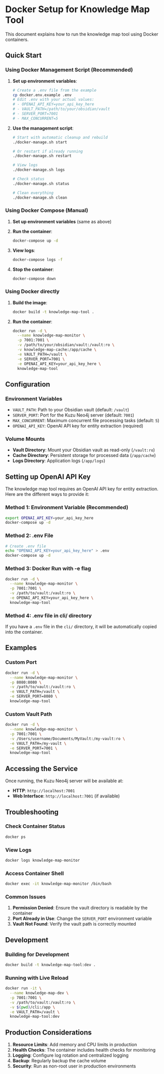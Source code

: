 # Docker Setup for Knowledge Map Tool

This document explains how to run the knowledge map tool using Docker containers.

## Quick Start

### Using Docker Management Script (Recommended)

1. **Set up environment variables**:
   ```bash
   # Create a .env file from the example
   cp docker.env.example .env
   # Edit .env with your actual values:
   # - OPENAI_API_KEY=your_api_key_here
   # - VAULT_PATH=/path/to/your/obsidian/vault
   # - SERVER_PORT=7001
   # - MAX_CONCURRENT=5
   ```

2. **Use the management script**:
   ```bash
   # Start with automatic cleanup and rebuild
   ./docker-manage.sh start
   
   # Or restart if already running
   ./docker-manage.sh restart
   
   # View logs
   ./docker-manage.sh logs
   
   # Check status
   ./docker-manage.sh status
   
   # Clean everything
   ./docker-manage.sh clean
   ```

### Using Docker Compose (Manual)

1. **Set up environment variables** (same as above)

2. **Run the container**:
   ```bash
   docker-compose up -d
   ```

3. **View logs**:
   ```bash
   docker-compose logs -f
   ```

5. **Stop the container**:
   ```bash
   docker-compose down
   ```

### Using Docker directly

1. **Build the image**:
   ```bash
   docker build -t knowledge-map-tool .
   ```

2. **Run the container**:
   ```bash
   docker run -d \
     --name knowledge-map-monitor \
     -p 7001:7001 \
     -v /path/to/your/obsidian/vault:/vault:ro \
     -v knowledge-map-cache:/app/cache \
     -e VAULT_PATH=/vault \
     -e SERVER_PORT=7001 \
     -e OPENAI_API_KEY=your_api_key_here \
     knowledge-map-tool
   ```

## Configuration

### Environment Variables

- `VAULT_PATH`: Path to your Obsidian vault (default: `/vault`)
- `SERVER_PORT`: Port for the Kuzu Neo4j server (default: `7001`)
- `MAX_CONCURRENT`: Maximum concurrent file processing tasks (default: `5`)
- `OPENAI_API_KEY`: OpenAI API key for entity extraction (required)

### Volume Mounts

- **Vault Directory**: Mount your Obsidian vault as read-only (`/vault:ro`)
- **Cache Directory**: Persistent storage for processed data (`/app/cache`)
- **Logs Directory**: Application logs (`/app/logs`)

## Setting up OpenAI API Key

The knowledge map tool requires an OpenAI API key for entity extraction. Here are the different ways to provide it:

### Method 1: Environment Variable (Recommended)
```bash
export OPENAI_API_KEY=your_api_key_here
docker-compose up -d
```

### Method 2: .env File
```bash
# Create .env file
echo "OPENAI_API_KEY=your_api_key_here" > .env
docker-compose up -d
```

### Method 3: Docker Run with -e flag
```bash
docker run -d \
  --name knowledge-map-monitor \
  -p 7001:7001 \
  -v /path/to/vault:/vault:ro \
  -e OPENAI_API_KEY=your_api_key_here \
  knowledge-map-tool
```

### Method 4: .env file in cli/ directory
If you have a `.env` file in the `cli/` directory, it will be automatically copied into the container.

## Examples

### Custom Port

```bash
docker run -d \
  --name knowledge-map-monitor \
  -p 8080:8080 \
  -v /path/to/vault:/vault:ro \
  -e VAULT_PATH=/vault \
  -e SERVER_PORT=8080 \
  knowledge-map-tool
```

### Custom Vault Path

```bash
docker run -d \
  --name knowledge-map-monitor \
  -p 7001:7001 \
  -v /Users/username/Documents/MyVault:/my-vault:ro \
  -e VAULT_PATH=/my-vault \
  -e SERVER_PORT=7001 \
  knowledge-map-tool
```

## Accessing the Service

Once running, the Kuzu Neo4j server will be available at:
- **HTTP**: `http://localhost:7001`
- **Web Interface**: `http://localhost:7001` (if available)

## Troubleshooting

### Check Container Status
```bash
docker ps
```

### View Logs
```bash
docker logs knowledge-map-monitor
```

### Access Container Shell
```bash
docker exec -it knowledge-map-monitor /bin/bash
```

### Common Issues

1. **Permission Denied**: Ensure the vault directory is readable by the container
2. **Port Already in Use**: Change the `SERVER_PORT` environment variable
3. **Vault Not Found**: Verify the vault path is correctly mounted

## Development

### Building for Development
```bash
docker build -t knowledge-map-tool:dev .
```

### Running with Live Reload
```bash
docker run -it \
  --name knowledge-map-dev \
  -p 7001:7001 \
  -v /path/to/vault:/vault:ro \
  -v $(pwd)/cli:/app \
  -e VAULT_PATH=/vault \
  knowledge-map-tool:dev
```

## Production Considerations

1. **Resource Limits**: Add memory and CPU limits in production
2. **Health Checks**: The container includes health checks for monitoring
3. **Logging**: Configure log rotation and centralized logging
4. **Backup**: Regularly backup the cache volume
5. **Security**: Run as non-root user in production environments
